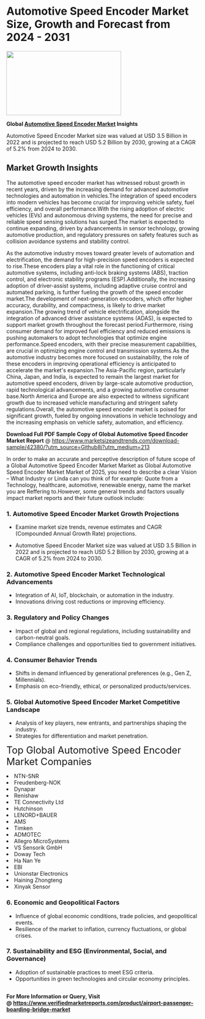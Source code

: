 <H1>Automotive Speed Encoder Market Size, Growth and Forecast from 2024 - 2031</H1><img class="aligncenter size-medium wp-image-584254" src="https://thirdeyenews.in/wp-content/uploads/2024/09/Global-Market-Research-300x168.jpeg" alt="" width="300" height="168" /><p><strong>Global&nbsp;<a href="https://www.marketsizeandtrends.com/download-sample/42380/?utm_source=Github8j?utm_medium=213">Automotive Speed Encoder Market</a> Insights</strong></p><p>Automotive Speed Encoder Market size was valued at USD 3.5 Billion in 2022 and is projected to reach USD 5.2 Billion by 2030, growing at a CAGR of 5.2% from 2024 to 2030.</p><p><h2>Market Growth Insights</h2> <p>The automotive speed encoder market has witnessed robust growth in recent years, driven by the increasing demand for advanced automotive technologies and automation in vehicles.The integration of speed encoders into modern vehicles has become crucial for improving vehicle safety, fuel efficiency, and overall performance.With the rising adoption of electric vehicles (EVs) and autonomous driving systems, the need for precise and reliable speed sensing solutions has surged.The market is expected to continue expanding, driven by advancements in sensor technology, growing automotive production, and regulatory pressures on safety features such as collision avoidance systems and stability control.</p> <p>As the automotive industry moves toward greater levels of automation and electrification, the demand for high-precision speed encoders is expected to rise.These encoders play a vital role in the functioning of critical automotive systems, including anti-lock braking systems (ABS), traction control, and electronic stability programs (ESP).Additionally, the increasing adoption of driver-assist systems, including adaptive cruise control and automated parking, is further fueling the growth of the speed encoder market.The development of next-generation encoders, which offer higher accuracy, durability, and compactness, is likely to drive market expansion.The growing trend of vehicle electrification, alongside the integration of advanced driver assistance systems (ADAS), is expected to support market growth throughout the forecast period.Furthermore, rising consumer demand for improved fuel efficiency and reduced emissions is pushing automakers to adopt technologies that optimize engine performance.Speed encoders, with their precise measurement capabilities, are crucial in optimizing engine control and transmission systems.As the automotive industry becomes more focused on sustainability, the role of these encoders in improving operational efficiency is anticipated to accelerate the market's expansion.The Asia-Pacific region, particularly China, Japan, and India, is expected to remain the largest market for automotive speed encoders, driven by large-scale automotive production, rapid technological advancements, and a growing automotive consumer base.North America and Europe are also expected to witness significant growth due to increased vehicle manufacturing and stringent safety regulations.Overall, the automotive speed encoder market is poised for significant growth, fueled by ongoing innovations in vehicle technology and the increasing emphasis on vehicle safety, automation, and efficiency.<p><span class=""><strong>Download Full PDF Sample Copy of Global Automotive Speed Encoder Market Report</strong> @ <a href="https://www.marketsizeandtrends.com/download-sample/42380/?utm_source=Github8j?utm_medium=213" target="_blank">https://www.marketsizeandtrends.com/download-sample/42380/?utm_source=Github8j?utm_medium=213</a></span></p><p>In order to make an accurate and perceptive description of future scope of a Global&nbsp;Automotive Speed Encoder Market Market as Global&nbsp;Automotive Speed Encoder Market Market of 2025, you need to describe a clear Vision &ndash; What Industry or Linda can you think of for example: Quote from a Technology, healthcare, automotive, renewable energy, name the market you are Reffering to.However, some general trends and factors usually impact market reports and their future outlook include:</p><h3>1.&nbsp;<strong>Automotive Speed Encoder Market Growth Projections</strong></h3><ul><li>Examine market size trends, revenue estimates and CAGR (Compounded Annual Growth Rate) projections.</li><li><p>Automotive Speed Encoder Market size was valued at USD 3.5 Billion in 2022 and is projected to reach USD 5.2 Billion by 2030, growing at a CAGR of 5.2% from 2024 to 2030.</p></li></ul><h3>2.&nbsp;<strong>Automotive Speed Encoder Market Technological Advancements</strong></h3><ul><li>Integration of AI, IoT, blockchain, or automation in the industry.</li><li>Innovations driving cost reductions or improving efficiency.</li></ul><h3>3.&nbsp;<strong>Regulatory and Policy Changes</strong></h3><ul><li>Impact of global and regional regulations, including sustainability and carbon-neutral goals.</li><li>Compliance challenges and opportunities tied to government initiatives.</li></ul><h3>4.&nbsp;<strong>Consumer Behavior Trends</strong></h3><ul><li>Shifts in demand influenced by generational preferences (e.g., Gen Z, Millennials).</li><li>Emphasis on eco-friendly, ethical, or personalized products/services.</li></ul><h3>5.&nbsp;<strong>Global Automotive Speed Encoder Market Competitive Landscape</strong></h3><ul><li>Analysis of key players, new entrants, and partnerships shaping the industry.</li><li>Strategies for differentiation and market penetration.</li></ul><p data-pm-slice="1 1 []"><span style="color: inherit; font-family: inherit; font-size: 25px;">Top Global Automotive Speed Encoder Market Companies</span></p><div class="" data-test-id=""><p><li>NTN-SNR</li><li> Freudenberg-NOK</li><li> Dynapar</li><li> Renishaw</li><li> TE Connectivity Ltd</li><li> Hutchinson</li><li> LENORD+BAUER</li><li> AMS</li><li> Timken</li><li> ADMOTEC</li><li> Allegro MicroSystems</li><li> VS Sensorik GmbH</li><li> Doway Tech</li><li> Ha Nan Ye</li><li> EBI</li><li> Unionstar Electronics</li><li> Haining Zhongteng</li><li> Xinyak Sensor</li></p></div><h3>6.&nbsp;<strong>Economic and Geopolitical Factors</strong></h3><ul><li>Influence of global economic conditions, trade policies, and geopolitical events.</li><li>Resilience of the market to inflation, currency fluctuations, or global crises.</li></ul><h3>7.&nbsp;<strong>Sustainability and ESG (Environmental, Social, and Governance)</strong></h3><ul><li>Adoption of sustainable practices to meet ESG criteria.</li><li>Opportunities in green technologies and circular economy principles.</li></ul><h2><strong style="font-size: 14px;">For More Information or Query, Visit @&nbsp;</strong><a style="background-color: #ffffff; font-size: 14px;" href="https://www.marketsizeandtrends.com/report/automotive-speed-encoder-market/" target="_blank">https://www.verifiedmarketreports.com/product/airport-passenger-boarding-bridge-market</a></h2>